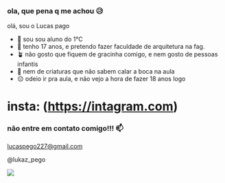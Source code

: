 ### ola, que pena q me achou 😥

olá, sou o Lucas pago 


- 📎 sou sou aluno do 1°C
- 👱 tenho 17 anos, e pretendo fazer faculdade de arquitetura na fag. 
- 🪴 não gosto que fiquem de gracinha comigo, e nem gosto de pessoas infantis
- 🤢 nem de criaturas que não sabem calar a boca na aula
- 😔 odeio ir pra aula, e não vejo a hora de fazer 18 anos logo


# insta: (https://intagram.com)
### não entre em contato comigo!!! 📫
lucaspego227@gmail.com

@lukaz_pego

![](https://tenor.com/bmFOR.gif)


